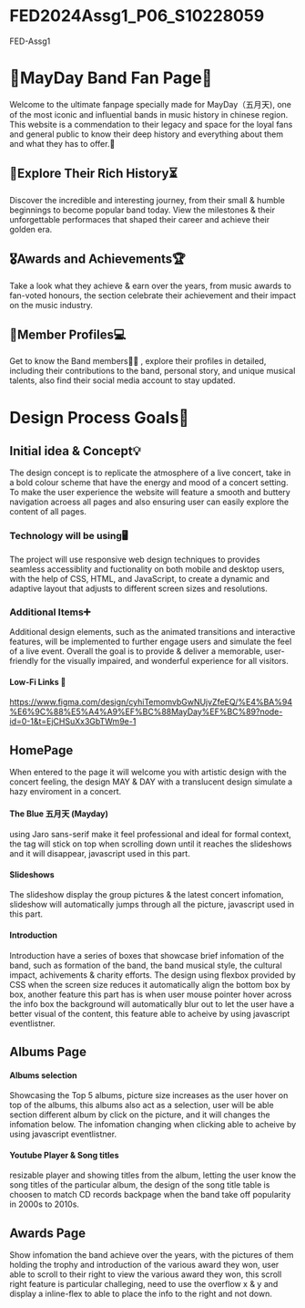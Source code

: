 # FED2024Assg1_P06_S10228059
FED-Assg1


# 🎸MayDay Band Fan Page🎵

Welcome to the ultimate fanpage specially made for MayDay（五月天), one of the most iconic and influential bands in music history in chinese region. This website is a commendation to their legacy and space for the loyal fans and general public to know their deep history and everything about them and what they has to offer.🤩

## 🛞Explore Their Rich History⏳
Discover the incredible and interesting journey, from their small & humble beginnings to become popular band today. View the milestones & their unforgettable performaces that shaped their career and achieve their golden era.

## 🎖Awards and Achievements🏆
Take a look what they achieve & earn over the years, from music awards to fan-voted honours, the section celebrate their achievement and their impact on the music industry.

## 📱Member Profiles💻
Get to know the Band members👨‍🎤 , explore their profiles in detailed, including their contributions to the band, personal story, and unique musical talents, also find their social media account to stay updated.

# Design Process Goals🎨

## Initial idea & Concept💡
The design concept is to replicate the atmosphere of a live concert, take in a bold colour scheme that have the energy and mood of a concert setting.
To make the user experience the website will feature a smooth and buttery navigation acroess all pages and also ensuring user can easily explore the content of all pages.

### Technology will be using🖥
The project will use responsive web design techniques to provides seamless accessiblity and fuctionality on both mobile and desktop users, with the help of CSS, HTML, and JavaScript, to create a dynamic and adaptive layout that adjusts to different screen sizes and resolutions.

### Additional Items➕
Additional design elements, such as the animated transitions and interactive features, will be implemented to further engage users and simulate the feel of a live event. Overall the goal is to provide & deliver a memorable, user-friendly for the visually impaired, and wonderful experience for all visitors.

#### Low-Fi Links 🔎
https://www.figma.com/design/cyhiTemomvbGwNUjvZfeEQ/%E4%BA%94%E6%9C%88%E5%A4%A9%EF%BC%88MayDay%EF%BC%89?node-id=0-1&t=EjCHSuXx3GbTWm9e-1



## HomePage
When entered to the page it will welcome you with artistic design with the concert feeling, the design MAY & DAY with a translucent design simulate a hazy enviroment in a concert. 

#### The Blue 五月天 (Mayday) 
using Jaro sans-serif make it feel professional and ideal for formal context, the tag will stick on top when scrolling down until it reaches the slideshows and it will disappear, javascript used in this part.

#### Slideshows
The slideshow display the group pictures & the latest concert infomation, slideshow will automatically jumps through all the picture, javascript used in this part.

#### Introduction
Introduction have a series of boxes that showcase brief infomation of the band, such as formation of the band, the band musical style, the cultural impact, achivements & charity efforts. The design using flexbox provided by CSS when the screen size reduces it automatically align the bottom box by box, another feature this part has is when user mouse pointer hover across the info box the background will automatically blur out to let the user have a better visual of the content, this feature able to acheive by using javascript eventlistner.

## Albums Page
#### Albums selection
Showcasing the Top 5 albums, picture size increases as the user hover on top of the albums, this albums also act as a selection, user will be able section different album by click on the picture, and it will changes the infomation below. The infomation changing when clicking able to acheive by using javascript eventlistner.

#### Youtube Player & Song titles
resizable player and showing titles from the album, letting the user know the song titles of the particular album, the design of the song title table is choosen to match CD records backpage when the band take off popularity in 2000s to 2010s.

## Awards Page
Show infomation the band achieve over the years, with the pictures of them holding the trophy and introduction of the various award they won, user able to scroll to their right to view the various award they won, this scroll right feature is particular challeging, need to use the overflow x & y and display a inline-flex to able to place the info to the right and not down.

##





































